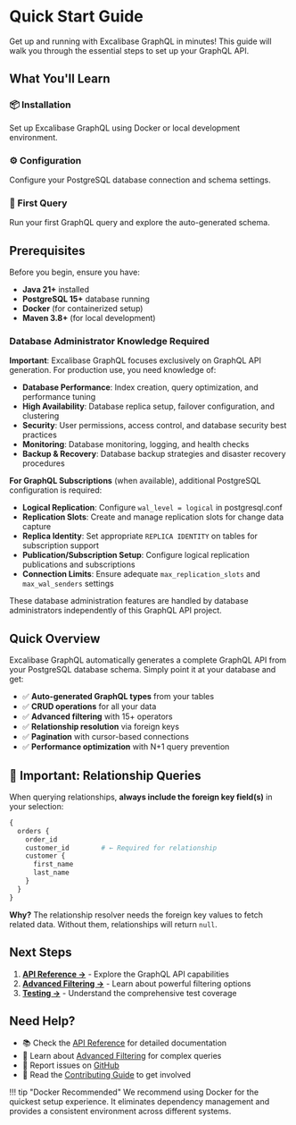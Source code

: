 # Quick Start Guide

Get up and running with Excalibase GraphQL in minutes! This guide will walk you through the essential steps to set up your GraphQL API.

## What You'll Learn

<div class="quickstart-grid">
<div class="quickstart-step">
<h3>📦 Installation</h3>
<p>Set up Excalibase GraphQL using Docker or local development environment.</p>
</div>

<div class="quickstart-step">
<h3>⚙️ Configuration</h3>
<p>Configure your PostgreSQL database connection and schema settings.</p>
</div>

<div class="quickstart-step">
<h3>🚀 First Query</h3>
<p>Run your first GraphQL query and explore the auto-generated schema.</p>
</div>
</div>

## Prerequisites

Before you begin, ensure you have:

- **Java 21+** installed
- **PostgreSQL 15+** database running
- **Docker** (for containerized setup)
- **Maven 3.8+** (for local development)

### Database Administrator Knowledge Required

**Important**: Excalibase GraphQL focuses exclusively on GraphQL API generation. For production use, you need knowledge of:

- **Database Performance**: Index creation, query optimization, and performance tuning
- **High Availability**: Database replica setup, failover configuration, and clustering
- **Security**: User permissions, access control, and database security best practices
- **Monitoring**: Database monitoring, logging, and health checks
- **Backup & Recovery**: Database backup strategies and disaster recovery procedures

**For GraphQL Subscriptions** (when available), additional PostgreSQL configuration is required:
- **Logical Replication**: Configure `wal_level = logical` in postgresql.conf
- **Replication Slots**: Create and manage replication slots for change data capture
- **Replica Identity**: Set appropriate `REPLICA IDENTITY` on tables for subscription support
- **Publication/Subscription Setup**: Configure logical replication publications and subscriptions
- **Connection Limits**: Ensure adequate `max_replication_slots` and `max_wal_senders` settings

These database administration features are handled by database administrators independently of this GraphQL API project.

## Quick Overview

Excalibase GraphQL automatically generates a complete GraphQL API from your PostgreSQL database schema. Simply point it at your database and get:

- ✅ **Auto-generated GraphQL types** from your tables
- ✅ **CRUD operations** for all your data
- ✅ **Advanced filtering** with 15+ operators
- ✅ **Relationship resolution** via foreign keys
- ✅ **Pagination** with cursor-based connections
- ✅ **Performance optimization** with N+1 query prevention

## 🔗 Important: Relationship Queries

When querying relationships, **always include the foreign key field(s)** in your selection:

```graphql
{
  orders {
    order_id
    customer_id        # ← Required for relationship
    customer {
      first_name
      last_name
    }
  }
}
```

**Why?** The relationship resolver needs the foreign key values to fetch related data. Without them, relationships will return `null`.

## Next Steps

1. **[API Reference →](../api/index.md)** - Explore the GraphQL API capabilities
2. **[Advanced Filtering →](../filtering.md)** - Learn about powerful filtering options
3. **[Testing →](../testing.md)** - Understand the comprehensive test coverage

## Need Help?

- 📚 Check the [API Reference](../api/index.md) for detailed documentation
- 🔧 Learn about [Advanced Filtering](../filtering.md) for complex queries
- 🐛 Report issues on [GitHub](https://github.com/excalibase/excalibase-graphql/issues)
- 📖 Read the [Contributing Guide](../CONTRIBUTING.md) to get involved

!!! tip "Docker Recommended"
    We recommend using Docker for the quickest setup experience. It eliminates dependency management and provides a consistent environment across different systems. 